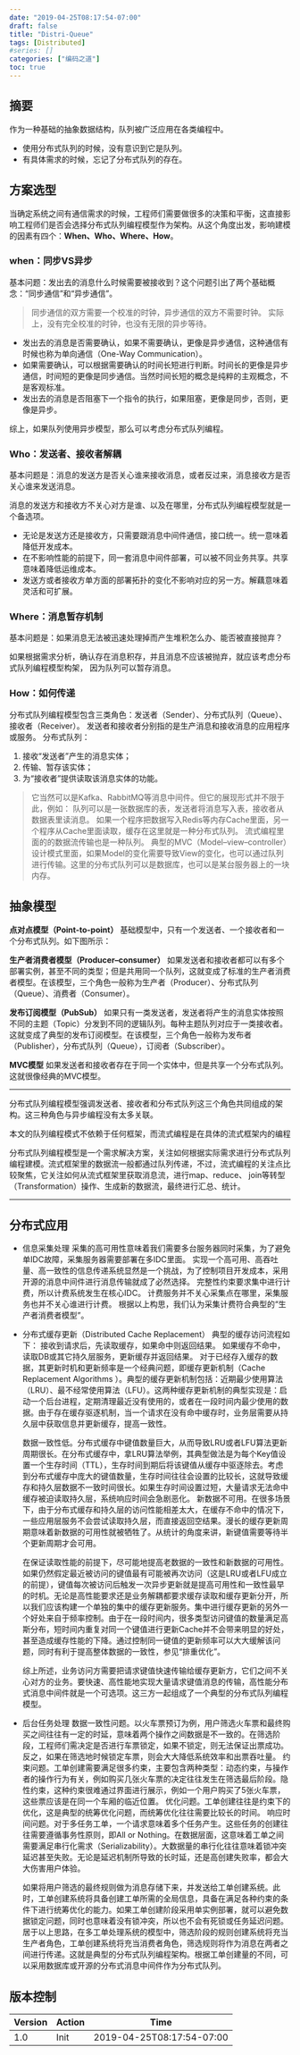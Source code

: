 ```yaml
---
date: "2019-04-25T08:17:54-07:00"
draft: false
title: "Distri-Queue"
tags: [Distributed]
#series: []
categories: ["编码之道"]
toc: true
---
```



## 摘要
作为一种基础的抽象数据结构，队列被广泛应用在各类编程中。
- 使用分布式队列的时候，没有意识到它是队列。
- 有具体需求的时候，忘记了分布式队列的存在。

## 方案选型
当确定系统之间有通信需求的时候，工程师们需要做很多的决策和平衡，这直接影响工程师们是否会选择分布式队列编程模型作为架构。从这个角度出发，影响建模的因素有四个：**When、Who、Where、How**。

### when：同步VS异步
基本问题：发出去的消息什么时候需要被接收到？这个问题引出了两个基础概念：“同步通信”和“异步通信”。

>同步通信的双方需要一个校准的时钟，异步通信的双方不需要时钟。
实际上，没有完全校准的时钟，也没有无限的异步等待。

- 发出去的消息是否需要确认，如果不需要确认，更像是异步通信，这种通信有时候也称为单向通信（One-Way Communication）。
- 如果需要确认，可以根据需要确认的时间长短进行判断。时间长的更像是异步通信，时间短的更像是同步通信。当然时间长短的概念是纯粹的主观概念，不是客观标准。
- 发出去的消息是否阻塞下一个指令的执行，如果阻塞，更像是同步，否则，更像是异步。

综上，如果队列使用异步模型，那么可以考虑分布式队列编程。

### Who：发送者、接收者解耦
基本问题是：消息的发送方是否关心谁来接收消息，或者反过来，消息接收方是否关心谁来发送消息。

消息的发送方和接收方不关心对方是谁、以及在哪里，分布式队列编程模型就是一个备选项。

- 无论是发送方还是接收方，只需要跟消息中间件通信，接口统一。统一意味着降低开发成本。
- 在不影响性能的前提下，同一套消息中间件部署，可以被不同业务共享。共享意味着降低运维成本。
- 发送方或者接收方单方面的部署拓扑的变化不影响对应的另一方。解藕意味着灵活和可扩展。

### Where：消息暂存机制
基本问题是：如果消息无法被迅速处理掉而产生堆积怎么办、能否被直接抛弃？

如果根据需求分析，确认存在消息积存，并且消息不应该被抛弃，就应该考虑分布式队列编程模型构架，
因为队列可以暂存消息。

### How：如何传递

分布式队列编程模型包含三类角色：发送者（Sender）、分布式队列（Queue）、接收者（Receiver）。
发送者和接收者分别指的是生产消息和接收消息的应用程序或服务。
分布式队列：
1. 接收“发送者”产生的消息实体；
2. 传输、暂存该实体；
3. 为“接收者”提供读取该消息实体的功能。

>它当然可以是Kafka、RabbitMQ等消息中间件。但它的展现形式并不限于此，例如：
>队列可以是一张数据库的表，发送者将消息写入表，接收者从数据表里读消息。
>如果一个程序把数据写入Redis等内存Cache里面，另一个程序从Cache里面读取，缓存在这里就是一种分布式队列。
>流式编程里面的的数据流传输也是一种队列。
>典型的MVC（Model–view–controller）设计模式里面，如果Model的变化需要导致View的变化，也可以通过队列进行传输。这里的分布式队列可以是数据库，也可以是某台服务器上的一块内存。

## 抽象模型

**点对点模型（Point-to-point）**
基础模型中，只有一个发送者、一个接收者和一个分布式队列。如下图所示：

**生产者消费者模型（Producer–consumer）**
如果发送者和接收者都可以有多个部署实例，甚至不同的类型；但是共用同一个队列，这就变成了标准的生产者消费者模型。在该模型，三个角色一般称为生产者（Producer）、分布式队列（Queue）、消费者（Consumer）。

**发布订阅模型（PubSub）**
如果只有一类发送者，发送者将产生的消息实体按照不同的主题（Topic）分发到不同的逻辑队列。每种主题队列对应于一类接收者。这就变成了典型的发布订阅模型。在该模型，三个角色一般称为发布者（Publisher），分布式队列（Queue），订阅者（Subscriber）。

**MVC模型**
如果发送者和接收者存在于同一个实体中，但是共享一个分布式队列。这就很像经典的MVC模型。

---

分布式队列编程模型强调发送者、接收者和分布式队列这三个角色共同组成的架构。这三种角色与异步编程没有太多关联。

本文的队列编程模式不依赖于任何框架，而流式编程是在具体的流式框架内的编程

分布式队列编程模型是一个需求解决方案，关注如何根据实际需求进行分布式队列编程建模。流式框架里的数据流一般都通过队列传递，不过，流式编程的关注点比较聚焦，它关注如何从流式框架里获取消息流，进行map、reduce、 join等转型（Transformation）操作、生成新的数据流，最终进行汇总、统计。

---

## 分布式应用
- 信息采集处理
  采集的高可用性意味着我们需要多台服务器同时采集，为了避免单IDC故障，采集服务器需要部署在多IDC里面。
  实现一个高可用、高吞吐量、高一致性的信息传递系统显然是一个挑战，为了控制项目开发成本，采用开源的消息中间件进行消息传输就成了必然选择。
  完整性约束要求集中进行计费，所以计费系统发生在核心IDC。
  计费服务并不关心采集点在哪里，采集服务也并不关心谁进行计费。
  根据以上构思，我们认为采集计费符合典型的“生产者消费者模型”。
- 分布式缓存更新（Distributed Cache Replacement）
    典型的缓存访问流程如下：
    接收到请求后，先读取缓存，如果命中则返回结果。
    如果缓存不命中，读取DB或其它持久层服务，更新缓存并返回结果。
    对于已经存入缓存的数据，其更新时机和更新频率是一个经典问题，即缓存更新机制（Cache Replacement Algorithms ）。典型的缓存更新机制包括：近期最少使用算法（LRU）、最不经常使用算法（LFU）。这两种缓存更新机制的典型实现是：启动一个后台进程，定期清理最近没有使用的，或者在一段时间内最少使用的数据。由于存在缓存驱逐机制，当一个请求在没有命中缓存时，业务层需要从持久层中获取信息并更新缓存，提高一致性。

    数据一致性低。分布式缓存中键值数量巨大，从而导致LRU或者LFU算法更新周期很长。在分布式缓存中，拿LRU算法举例，其典型做法是为每个Key值设置一个生存时间（TTL），生存时间到期后将该键值从缓存中驱逐除去。考虑到分布式缓存中庞大的键值数量，生存时间往往会设置的比较长，这就导致缓存和持久层数据不一致时间很长。如果生存时间设置过短，大量请求无法命中缓存被迫读取持久层，系统响应时间会急剧恶化。
    新数据不可用。在很多场景下，由于分布式缓存和持久层的访问性能相差太大，在缓存不命中的情况下，一些应用层服务不会尝试读取持久层，而直接返回空结果。漫长的缓存更新周期意味着新数据的可用性就被牺牲了。从统计的角度来讲，新键值需要等待半个更新周期才会可用。

    在保证读取性能的前提下，尽可能地提高老数据的一致性和新数据的可用性。如果仍然假定最近被访问的键值最有可能被再次访问（这是LRU或者LFU成立的前提），键值每次被访问后触发一次异步更新就是提高可用性和一致性最早的时机。无论是高性能要求还是业务解耦都要求缓存读取和缓存更新分开，所以我们应该构建一个单独的集中的缓存更新服务。集中进行缓存更新的另外一个好处来自于频率控制。由于在一段时间内，很多类型访问键值的数量满足高斯分布，短时间内重复对同一个键值进行更新Cache并不会带来明显的好处，甚至造成缓存性能的下降。通过控制同一键值的更新频率可以大大缓解该问题，同时有利于提高整体数据的一致性，参见“排重优化”。

    综上所述，业务访问方需要把请求键值快速传输给缓存更新方，它们之间不关心对方的业务。要快速、高性能地实现大量请求键值消息的传输，高性能分布式消息中间件就是一个可选项。这三方一起组成了一个典型的分布式队列编程模型。

- 后台任务处理
    数据一致性问题。以火车票预订为例，用户筛选火车票和最终购买之间往往有一定的时延，意味着两个操作之间数据是不一致的。在筛选阶段，工程师们需决定是否进行车票锁定，如果不锁定，则无法保证出票成功。反之，如果在筛选地时候锁定车票，则会大大降低系统效率和出票吞吐量。
    约束问题。工单创建需要满足很多约束，主要包含两种类型：动态约束，与操作者的操作行为有关，例如购买几张火车票的决定往往发生在筛选最后阶段。隐性约束，这种约束很难通过界面进行展示，例如一个用户购买了5张火车票，这些票应该是在同一个车厢的临近位置。
    优化问题。工单创建往往是约束下的优化，这是典型的统筹优化问题，而统筹优化往往需要比较长的时间。
    响应时间问题。对于多任务工单，一个请求意味着多个任务产生。这些任务的创建往往需要遵循事务性原则，即All or Nothing。在数据层面，这意味着工单之间需要满足串行化需求（Serializability）。大数据量的串行化往往意味着锁冲突延迟甚至失败。无论是延迟机制所导致的长时延，还是高创建失败率，都会大大伤害用户体验。

    如果将用户筛选的最终规则做为消息存储下来，并发送给工单创建系统。此时，工单创建系统将具备创建工单所需的全局信息，具备在满足各种约束的条件下进行统筹优化的能力。如果工单创建阶段采用单实例部署，就可以避免数据锁定问题，同时也意味着没有锁冲突，所以也不会有死锁或任务延迟问题。
    居于以上思路，在多工单处理系统的模型中，筛选阶段的规则创建系统将充当生产者角色，工单创建系统将充当消费者角色，筛选规则将作为消息在两者之间进行传递。这就是典型的分布式队列编程架构。根据工单创建量的不同，可以采用数据库或开源的分布式消息中间件作为分布式队列。


## 版本控制

| Version | Action                   | Time       |
| ------- | ------------------------ | ---------- |
| 1.0     | Init                     | 2019-04-25T08:17:54-07:00|
